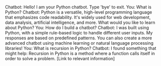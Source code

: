 Chatbot: Hello! I am your Python chatbot. Type 'bye' to exit.
You: What is Python?
Chatbot: Python is a versatile, high-level programming language that emphasizes code readability. It's widely used for web development, data analysis, artificial intelligence, and more. What would you like to learn about Python?
You: How do I build a chatbot?
Chatbot: I was built using Python, with a simple rule-based logic to handle different user inputs. My responses are based on predefined patterns. You can also create a more advanced chatbot using machine learning or natural language processing libraries!
You: What is recursion in Python?
Chatbot: I found something that might help: Recursion in Python is a method where a function calls itself in order to solve a problem. [Link to relevant information]
